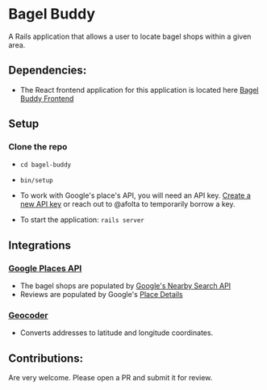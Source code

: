 # Bagel Buddy

A Rails application that allows a user to locate bagel shops within a given area.

## Dependencies:
- The React frontend application for this application is located here [Bagel Buddy Frontend](https://github.com/afolta/bagel-buddy-frontend)

## Setup
### Clone the repo

- `cd bagel-buddy`

- `bin/setup`

- To work with Google's place's API, you will need an API key. [Create a new API key](https://developers.google.com/maps/documentation/places/web-service/cloud-setup) or reach out to @afolta to temporarily borrow a key. 

- To start the application:
  `rails server`

## Integrations

### [Google Places API](https://developers.google.com/maps/documentation/places/web-service)
- The bagel shops are populated by [Google's Nearby Search API](https://developers.google.com/maps/documentation/places/web-service)
- Reviews are populated by Google's [Place Details](https://developers.google.com/maps/documentation/places/web-service/details)

### [Geocoder](https://github.com/alexreisner/geocoder)
- Converts addresses to latitude and longitude coordinates.

## Contributions:
Are very welcome. Please open a PR and submit it for review.

